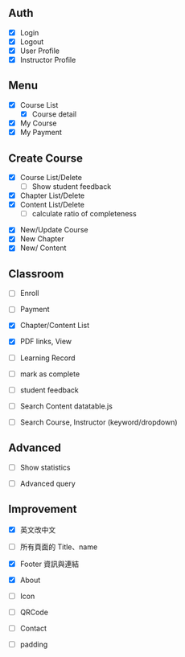 ## Auth
- [X] Login
- [X] Logout
- [X] User Profile
- [X] Instructor Profile

## Menu
- [X] Course List
  - [X] Course detail
- [X] My Course
- [X] My Payment

## Create Course
- [X] Course List/Delete
  - [ ] Show student feedback 
- [X] Chapter List/Delete
- [X] Content List/Delete
  - [ ] calculate ratio of completeness
<!-- - [ ] Quiz List/Delete -->
- [X] New/Update Course
- [X] New Chapter
- [X] New/ Content
<!-- - [ ] New/Update Quiz -->

## Classroom
- [ ] Enroll
- [ ] Payment

- [X] Chapter/Content List
- [X] PDF links, View
- [ ] Learning Record
- [ ] mark as complete
- [ ] student feedback

- [ ] Search Content datatable.js
- [ ] Search Course, Instructor (keyword/dropdown)

## Advanced
- [ ] Show statistics
- [ ] Advanced query


## Improvement

- [X] 英文改中文
- [ ] 所有頁面的 Title、name

- [X] Footer 資訊與連結
- [X] About

- [ ] Icon
- [ ] QRCode
- [ ] Contact
- [ ] padding